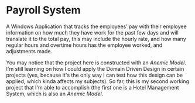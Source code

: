 # Payroll System

A Windows Application that tracks the employees’ pay with their employee information on how much they have work for the past few days and will translate it to the total pay, this may include the hourly rate, and how many regular hours and overtime hours has the employee worked, and adjustments made.

You may notice that the project here is constructed with an *Anemic Model*. I'm still learning on how I could apply the Domain Driven Design in certain projects (yes, because it's the only way I can test how this design can be applied, which kinda affects my subjects). So far, this is my second working project that I'm able to accomplish (the first one is a Hotel Management System, which is also an *Anemic Model*.
